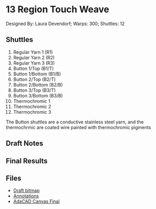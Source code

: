 # 13 Region Touch Weave
Designed By: Laura Devendorf; Warps: 300; Shuttles: 12

## Shuttles
1. Regular Yarn 1 (R1)
2. Regular Yarn 2 (R2)
3. Regular Yarn 3 (R3)
4. Button 1/Top (B1/T)
5. Button 1/Bottom (B1/B)
6. Button 2/Top (B2/T)
7. Button 2/Bottom (B2/B)
8. Button 3/Top (B3/T)
9. Button 3/Bottom (B3/B)
10. Thermochromic 1
11. Thermochromic 2
12. Thermochromic 3

The Button shuttles are a conductive stainless steel yarn, and the thermochrmic are coated wire painted with thermochromic pigments

## Draft Notes

## Final Results

## Files
- [Draft bitmap](/drafts/13_region_weave/adacad_canvas.png)
- [Annotations](/drafts/13_region_weave/adacad_canvas.png)
- [AdaCAD Canvas Final](/drafts/13_region_weave/adacad_canvas.png)